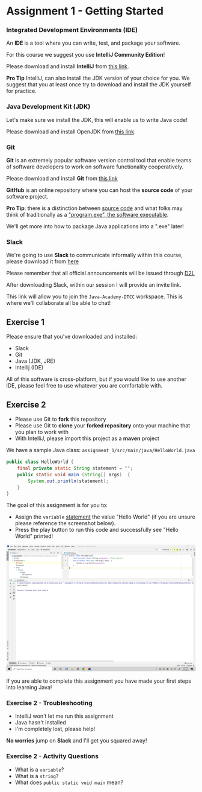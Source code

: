 # Assignment 1 - Getting Started 

### Integrated Development Environments (IDE)

An **IDE** is a tool where you can write, test, and package your software.

For this course we suggest you use **IntelliJ Community Edition**!

Please download and install **IntelliJ** from [this link](https://www.jetbrains.com/idea/download/).

**Pro Tip** IntelliJ, can also install the JDK version of your choice for you. We
suggest that you at least once try to download and install the JDK yourself for practice.


### Java Development Kit (JDK)

Let's make sure we install the JDK, this will enable us to write Java code!

Please download and install OpenJDK from [this link](https://adoptopenjdk.net/?variant=openjdk15&jvmVariant=hotspot).

### Git

**Git** is an extremely popular software version control tool that enable teams
of software developers to work on software functionality cooperatively. 

Please download and install **Git** from [this link](https://git-scm.com/downloads)

**GitHub** is an online repository where you can host the **source code** of your software
project. 

**Pro Tip**: there is a distinction between <u>source code</u> and what
folks may think of traditionally as a <u>"program.exe", the software executable</u>. 

We'll get more into how to package Java applications into a ".exe" later!

### Slack

We're going to use **Slack** to communicate informally within this course, please download it from [here](https://slack.com/downloads/)

Please remember that all official announcements will be issued through [D2L](https://mycourses.dtcc.edu/d2l/home)

After downloading Slack, within our session I will provide
an invite link.

This link will allow you to join the `Java-Academy-DTCC` workspace.
This is where we'll collaborate all be able to chat!

## Exercise 1

Please ensure that you've downloaded and installed:

- Slack
- Git
- Java (JDK, JRE)
- Intellij (IDE)

All of this software is cross-platform, but if you would like to use another
IDE, please feel free to use whatever you are comfortable with. 

## Exercise 2

- Please use Git to **fork** this repository
- Please use Git to **clone** your **forked repository** onto your machine that you plan to work with
- With IntelliJ, please import this project as a **maven** project

We have a sample Java class: `assignment_1/src/main/java/HelloWorld.java`

```java
public class HelloWorld {
    final private static String statement = "";
    public static void main (String[] args)  {
        System.out.println(statement);
    }
}
```

The goal of this assignment is for you to:
 
- Assign the `variable` <u>statement</u> the value "Hello World" (if you are unsure please reference the screenshot below).
- Press the play button to run this code and successfully see "Hello World" printed!

![](./resources/assignment_1_play_hello_world.png?raw=false)


If you are able to complete this assignment you have
made your first steps into learning Java!


### Exercise 2 - Troubleshooting

- IntelliJ won't let me run this assignment
- Java hasn't installed
- I'm completely lost, please help!

**No worries** jump on **Slack** and I'll get you squared away!

### Exercise 2 - Activity Questions

- What is a `variable`?
- What is a `string`?
- What does `public static void main` mean?


 


